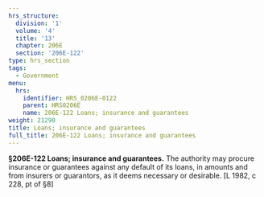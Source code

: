 ```yaml
---
hrs_structure:
  division: '1'
  volume: '4'
  title: '13'
  chapter: 206E
  section: '206E-122'
type: hrs_section
tags:
  - Government
menu:
  hrs:
    identifier: HRS_0206E-0122
    parent: HRS0206E
    name: 206E-122 Loans; insurance and guarantees
weight: 21290
title: Loans; insurance and guarantees
full_title: 206E-122 Loans; insurance and guarantees
---
```

**§206E-122 Loans; insurance and guarantees.** The authority may procure insurance or guarantees against any default of its loans, in amounts and from insurers or guarantors, as it deems necessary or desirable. [L 1982, c 228, pt of §8]